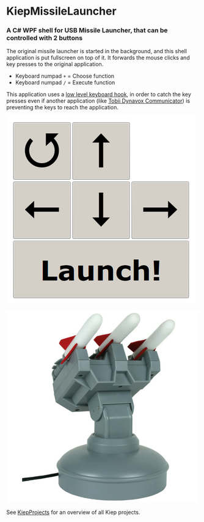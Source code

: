 # KiepMissileLauncher
### A C# WPF shell for USB Missile Launcher, that can be controlled with 2 buttons

The original missile launcher is started in the background, and this shell application is put fullscreen on top of it. It forwards the mouse clicks and key presses to the original application.

 - Keyboard numpad `+` = Choose function
 - Keyboard numpad `/` = Execute function

This application uses a [low level keyboard hook](LowLevelKeyboardHook.cs), in order to catch the key presses even if another application (like [Tobii Dynavox Communicator](http://www.tobiidynavox.com/)) is preventing the keys to reach the application.

![Screenshot](Screenshot.png "Screenshot")

![USB missile launcher](MissileLauncher.jpg "USB missile launcher")

See [KiepProjects](https://github.com/Joozt/KiepProjects) for an overview of all Kiep projects.
